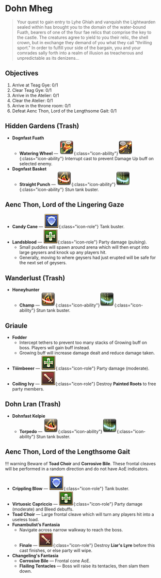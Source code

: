 # Dohn Mheg

> Your quest to gain entry to Lyhe Ghiah and vanquish the Lightwarden sealed within has brought you to the domain of the water-bound Fuath, bearers of one of the four fae relics that comprise the key to the castle. The creatures agree to yield to you their relic, the shell crown, but in exchange they demand of you what they call "thrilling sport." In order to fulfill your side of the bargain, you and your comrades sally forth into a realm of illusion as treacherous and unpredictable as its denizens...

## Objectives

1. Arrive at Teag Gye: 0/1
2. Clear Teag Gye: 0/1
3. Arrive in the Atelier: 0/1
4. Clear the Atelier: 0/1
5. Arrive in the throne room: 0/1
6. Defeat Aenc Thon, Lord of the Lengthsome Gait: 0/1

## Hidden Gardens (Trash)

- **Dognfast Fuath**
    - **Watering Wheel** — ![](/assets/icons/ability_interject.png){:class="icon-ability"}![](/assets/icons/ability_head-graze.png){:class="icon-ability"} Interrupt cast to prevent Damage Up buff on selected enemy.
- **Dognfast Basket**
    - **Straight Punch** — ![](/assets/icons/ability_low-blow.png){:class="icon-ability"}![](/assets/icons/ability_leg-sweep.png){:class="icon-ability"} Stun tank buster.

## Aenc Thon, Lord of the Lingering Gaze

- **Candy Cane** — ![](/assets/icons/role-sq_tank.png){:class="icon-role"} Tank buster.
- **Landsblood** — ![](/assets/icons/role-sq_healer.png){:class="icon-role"} Party damage (pulsing).
    - Small puddles will spawn around arena which will then erupt into large geysers and knock up any players hit.
    - Generally, moving to where geysers had just erupted will be safe for the next set of geysers.

## Wanderlust (Trash)

- **Honeyhunter**
    - **Champ** — ![](/assets/icons/ability_low-blow.png){:class="icon-ability"}![](/assets/icons/ability_leg-sweep.png){:class="icon-ability"} Stun tank buster.

## Griaule

- **Fodder**
    - Intercept tethers to prevent too many stacks of Growing buff on boss. Players will gain buff instead.
    - Growing buff will increase damage dealt and reduce damage taken.
- **Tiiimbeeer** — ![](/assets/icons/role-sq_healer.png){:class="icon-role"} Party damage (moderate).
- **Coiling Ivy** — ![](/assets/icons/role-sq_dps.png){:class="icon-role"} Destroy **Painted Roots** to free party members.

## Dohn Lran (Trash)

- **Dohnfast Kelpie**
    - **Torpedo** — ![](/assets/icons/ability_low-blow.png){:class="icon-ability"}![](/assets/icons/ability_leg-sweep.png){:class="icon-ability"} Stun tank buster.

## Aenc Thon, Lord of the Lengthsome Gait

!!! warning
    Beware of **Toad Choir** and **Corrosive Bile**. These frontal cleaves will be performed in a random direction and do not have AoE indicators.

- **Crippling Blow** — ![](/assets/icons/role-sq_tank.png){:class="icon-role"} Tank buster.
- **Virtuosic Capriccio** — ![](/assets/icons/role-sq_healer.png){:class="icon-role"} Party damage (moderate) and Bleed debuffs.
- **Toad Choir** — Large frontal cleave which will turn any players hit into a useless toad.
- **Funambulist’s Fantasia**
    - Navigate across narrow walkway to reach the boss.
    - **Finale** — ![](/assets/icons/role-sq_dps.png){:class="icon-role"} Destroy **Liar's Lyre** before this cast finishes, or else party will wipe.
- **Changeling's Fantasia**
    - **Corrosive Bile** — Frontal cone AoE.
    - **Flailing Tentacles** — Boss will raise its tentacles, then slam them down.
